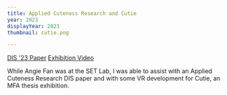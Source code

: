 ```yaml
---
title: Applied Cuteness Research and Cutie
year: 2023
displayYear: 2023
thumbnail: cutie.png

---
```

<div class="links">
    <a class="button" href="https://dl.acm.org/doi/10.1145/3563657.3596035">DIS '23 Paper</a>
    <a class="button" href="https://danm.ucsc.edu/works_and_ideas/angela-fan-applied-cuteness-research">Exhibition Video</a>
</div>

While Angie Fan was at the SET Lab, I was able to assist with an Applied Cuteness Research DIS paper and with some VR development for Cutie, an MFA thesis exhibition.

<!-- more -->


